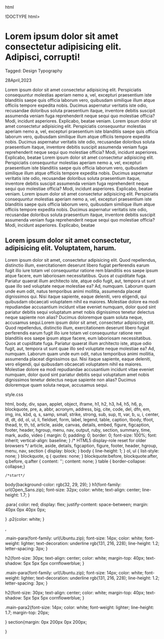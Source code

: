 html

!DOCTYPE html>
<html lang="en">
<head>
    <meta charset="UTF-8">
    <meta http-equiv="X-UA-Compatible" content="IE=edge">
    <meta name="viewport" content="width=device-width, initial-scale=1.0">
    <title>Flexbox</title>
    <link rel="stylesheet" href="style.css">
</head>
<body>
<h1>Lorem ipsum dolor sit amet consectetur adipisicing elit. Adipisci, corrupti!</h1>

<section><div class="para">
  <p class="p1"> Tagged: Design Typography</p>
  <p class="p2">28April,2023</p></div> 

<p class="main-para">
Lorem ipsum dolor sit amet consectetur adipisicing elit. Perspiciatis consequuntur molestias aperiam nemo a, vel, excepturi praesentium iste blanditiis saepe quis officia laborum vero, quibusdam similique illum atque officiis tempore expedita nobis. Ducimus aspernatur veritatis iste odio, recusandae doloribus soluta praesentium itaque,<quote> inventore debitis suscipit assumenda veniam fuga reprehenderit</quote> neque sequi quo molestiae officia? Modi, incidunt asperiores. Explicabo, beatae veniam.
Lorem ipsum dolor sit amet consectetur adipisicing elit. Perspiciatis consequuntur molestias aperiam nemo a, vel, excepturi praesentium iste blanditiis saepe quis officia laborum vero, quibusdam similique illum atque officiis tempore expedita nobis. Ducimus aspernatur veritatis iste odio, recusandae doloribus soluta praesentium itaque, inventore debitis suscipit assumenda veniam fuga reprehenderit neque sequi quo molestiae officia? Modi, incidunt asperiores. Explicabo, beatae Lorem ipsum dolor sit amet consectetur adipisicing elit. Perspiciatis consequuntur molestias aperiam nemo a, vel, excepturi praesentium iste blanditiis saepe quis officia laborum vero, quibusdam similique illum atque officiis tempore expedita nobis. Ducimus aspernatur veritatis iste odio, recusandae doloribus soluta praesentium itaque,<quote> inventore debitis suscipit assumenda veniam fuga reprehenderit</quote> neque sequi quo molestiae officia? Modi, incidunt asperiores. Explicabo, beatae veniam.
Lorem ipsum dolor sit amet consectetur adipisicing elit. Perspiciatis consequuntur molestias aperiam nemo a, vel, excepturi praesentium iste blanditiis saepe quis officia laborum vero, quibusdam similique illum atque officiis tempore expedita nobis. Ducimus aspernatur veritatis iste odio, recusandae doloribus soluta praesentium itaque, inventore debitis suscipit assumenda veniam fuga reprehenderit neque sequi quo molestiae officia? Modi, incidunt asperiores. Explicabo, beatae 
</p>

<h2>Lorem ipsum dolor sit amet consectetur, adipisicing elit. Voluptatem, harum.</h2>
<p class="main-para2">
Lorem ipsum dolor sit amet, consectetur adipisicing elit. Quod repellendus, distinctio illum, exercitationem deserunt libero fugiat perferendis earum fugit illo iure totam vel consequuntur ratione rem blanditiis eos saepe ipsum atque facere, eum laboriosam necessitatibus. Quos at cupiditate fuga. Pariatur quaerat illum architecto iste, atque odio fugit, aut, tempora ut sunt quae illo sed voluptate neque molestiae ea? Ad, numquam. Laborum quam unde eum odit, natus temporibus animi mollitia, assumenda placeat dignissimos qui. Nisi itaque sapiente, eaque deleniti, vero eligendi, qui quibusdam obcaecati voluptatem nihil ea maiores. Molestiae dolore ea modi repudiandae accusantium incidunt vitae eveniet numquam, dolor quod sint pariatur debitis sequi voluptatum amet nobis dignissimos tenetur delectus neque sapiente non alias? Ducimus doloremque quam soluta neque, accusamus sequi.Lorem ipsum dolor sit amet, consectetur adipisicing elit. Quod repellendus, distinctio illum, exercitationem deserunt libero fugiat perferendis earum fugit illo iure totam vel consequuntur ratione rem blanditiis eos saepe ipsum atque facere, eum laboriosam necessitatibus. Quos at cupiditate fuga. Pariatur quaerat illum architecto iste, atque odio fugit, aut, tempora ut sunt quae illo sed voluptate neque molestiae ea? Ad, numquam. Laborum quam unde eum odit, natus temporibus animi mollitia, assumenda placeat dignissimos qui. Nisi itaque sapiente, eaque deleniti, vero eligendi, qui quibusdam obcaecati voluptatem nihil ea maiores. Molestiae dolore ea modi repudiandae accusantium incidunt vitae eveniet numquam, dolor quod sint pariatur debitis sequi voluptatum amet nobis dignissimos tenetur delectus neque sapiente non alias? Ducimus doloremque quam soluta neque, accusamus sequi.




</p>




</section>

</body>
</html>


style.css

html, body, div, span, applet, object, iframe,
h1, h2, h3, h4, h5, h6, p, blockquote, pre,
a, abbr, acronym, address, big, cite, code,
del, dfn, em, img, ins, kbd, q, s, samp,
small, strike, strong, sub, sup, tt, var,
b, u, i, center,
dl, dt, dd, ol, ul, li,
fieldset, form, label, legend,
table, caption, tbody, tfoot, thead, tr, th, td,
article, aside, canvas, details, embed, 
figure, figcaption, footer, header, hgroup, 
menu, nav, output, ruby, section, summary,
time, mark, audio, video {
	margin: 0;
	padding: 0;
	border: 0;
	font-size: 100%;
	font: inherit;
	vertical-align: baseline;
}
/* HTML5 display-role reset for older browsers */
article, aside, details, figcaption, figure, 
footer, header, hgroup, menu, nav, section {
	display: block;
}
body {
	line-height: 1;
}
ol, ul {
	list-style: none;
}
blockquote, q {
	quotes: none;
}
blockquote:before, blockquote:after,
q:before, q:after {
	content: '';
	content: none;
}
table {
	border-collapse: collapse;}



	/*start*/


body{background-color: rgb(32, 29, 29);
}
h1{font-family: url(Open_Sans.zip);
	font-size: 32px;
	color: white;
	text-align: center;
	line-height: 1.7;
}


.para{ color: red;
	display: flex;
	justify-content: space-between;
	 margin: 40px 0px 40px 0px;

}
.p2{color: white;
}

,





.main-para{font-family: url(Ubuntu.zip);
	font-size: 14px;
	color: white;
	font-weight: lighter;
text-decoration: underline  rgb(131, 216, 228);
line-height: 1.2;
letter-spacing: 3px;
}

h2{font-size: 30px;
	text-align: center;
	color: white;
	margin-top: 40px;
	text-shadow: 5px 5px 5px cornflowerblue;
}

.main-para{font-family: url(Ubuntu.zip);
	font-size: 14px;
	color: white;
	font-weight: lighter;
text-decoration: underline  rgb(131, 216, 228);
line-height: 1.2;
letter-spacing: 3px;
}

h2{font-size: 30px;
	text-align: center;
	color: white;
	margin-top: 40px;
	text-shadow: 5px 5px 5px cornflowerblue;
}
















.main-para2{font-size: 14px;
	color: white;
	font-weight: lighter;
	line-height: 1.7;
	margin-top: 20px;

}
section{margin: 0px 200px 0px 200px;

}




























